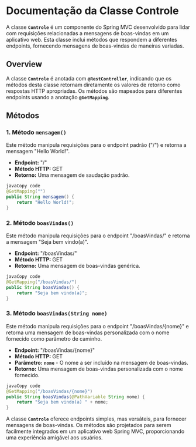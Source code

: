 # **Documentação da Classe Controle**

A classe **`Controle`** é um componente do Spring MVC desenvolvido para lidar com requisições relacionadas a mensagens de boas-vindas em um aplicativo web. Esta classe inclui métodos que respondem a diferentes endpoints, fornecendo mensagens de boas-vindas de maneiras variadas.

## **Overview**

A classe **`Controle`** é anotada com **`@RestController`**, indicando que os métodos desta classe retornam diretamente os valores de retorno como respostas HTTP apropriadas. Os métodos são mapeados para diferentes endpoints usando a anotação **`@GetMapping`**.

## **Métodos**

### **1. Método `mensagem()`**

Este método manipula requisições para o endpoint padrão ("/") e retorna a mensagem "Hello World!".

- **Endpoint:** "/"
- **Método HTTP:** GET
- **Retorno:** Uma mensagem de saudação padrão.

```java
javaCopy code
@GetMapping("")
public String mensagem() {
    return "Hello World!";
}
```

### **2. Método `boasVindas()`**

Este método manipula requisições para o endpoint "/boasVindas/" e retorna a mensagem "Seja bem vindo(a)".

- **Endpoint:** "/boasVindas/"
- **Método HTTP:** GET
- **Retorno:** Uma mensagem de boas-vindas genérica.

```java
javaCopy code
@GetMapping("/boasVindas/")
public String boasVindas() {
    return "Seja bem vindo(a)";
}
```

### **3. Método `boasVindas(String nome)`**

Este método manipula requisições para o endpoint "/boasVindas/{nome}" e retorna uma mensagem de boas-vindas personalizada com o nome fornecido como parâmetro de caminho.

- **Endpoint:** "/boasVindas/{nome}"
- **Método HTTP:** GET
- **Parâmetro:** **`nome`** - O nome a ser incluído na mensagem de boas-vindas.
- **Retorno:** Uma mensagem de boas-vindas personalizada com o nome fornecido.

```java
javaCopy code
@GetMapping("/boasVindas/{nome}")
public String boasVindas(@PathVariable String nome) {
    return "Seja bem vindo(a) " + nome;
}
```

A classe **`Controle`** oferece endpoints simples, mas versáteis, para fornecer mensagens de boas-vindas. Os métodos são projetados para serem facilmente integrados em um aplicativo web Spring MVC, proporcionando uma experiência amigável aos usuários.
